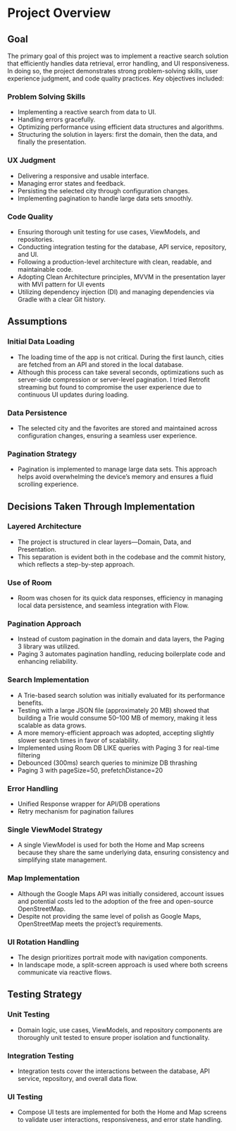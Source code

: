 # Project Overview

## Goal

The primary goal of this project was to implement a reactive search solution that efficiently handles data retrieval, error handling, and UI responsiveness. In doing so, the project demonstrates strong problem-solving skills, user experience judgment, and code quality practices. Key objectives included:

### Problem Solving Skills
- Implementing a reactive search from data to UI.
- Handling errors gracefully.
- Optimizing performance using efficient data structures and algorithms.
- Structuring the solution in layers: first the domain, then the data, and finally the presentation.

### UX Judgment
- Delivering a responsive and usable interface.
- Managing error states and feedback.
- Persisting the selected city through configuration changes.
- Implementing pagination to handle large data sets smoothly.

### Code Quality
- Ensuring thorough unit testing for use cases, ViewModels, and repositories.
- Conducting integration testing for the database, API service, repository, and UI.
- Following a production-level architecture with clean, readable, and maintainable code.
- Adopting Clean Architecture principles, MVVM in the presentation layer with MVI pattern for UI events
- Utilizing dependency injection (DI) and managing dependencies via Gradle with a clear Git history.

## Assumptions

### Initial Data Loading
- The loading time of the app is not critical. During the first launch, cities are fetched from an API and stored in the local database.
- Although this process can take several seconds, optimizations such as server-side compression or server-level pagination. I tried Retrofit streaming but found to compromise the user experience due to continuous UI updates during loading.

### Data Persistence
- The selected city and the favorites are stored and maintained across configuration changes, ensuring a seamless user experience.

### Pagination Strategy
- Pagination is implemented to manage large data sets. This approach helps avoid overwhelming the device’s memory and ensures a fluid scrolling experience.

## Decisions Taken Through Implementation

### Layered Architecture
- The project is structured in clear layers—Domain, Data, and Presentation.
- This separation is evident both in the codebase and the commit history, which reflects a step-by-step approach.

### Use of Room
- Room was chosen for its quick data responses, efficiency in managing local data persistence, and seamless integration with Flow.

### Pagination Approach
- Instead of custom pagination in the domain and data layers, the Paging 3 library was utilized.
- Paging 3 automates pagination handling, reducing boilerplate code and enhancing reliability.

### Search Implementation
- A Trie-based search solution was initially evaluated for its performance benefits.
- Testing with a large JSON file (approximately 20 MB) showed that building a Trie would consume 50–100 MB of memory, making it less scalable as data grows.
- A more memory-efficient approach was adopted, accepting slightly slower search times in favor of scalability.
- Implemented using Room DB LIKE queries with Paging 3 for real-time filtering
- Debounced (300ms) search queries to minimize DB thrashing
- Paging 3 with pageSize=50, prefetchDistance=20

### Error Handling
- Unified Response<T> wrapper for API/DB operations
- Retry mechanism for pagination failures

### Single ViewModel Strategy
- A single ViewModel is used for both the Home and Map screens because they share the same underlying data, ensuring consistency and simplifying state management.

### Map Implementation
- Although the Google Maps API was initially considered, account issues and potential costs led to the adoption of the free and open-source OpenStreetMap.
- Despite not providing the same level of polish as Google Maps, OpenStreetMap meets the project’s requirements.

### UI Rotation Handling
- The design prioritizes portrait mode with navigation components.
- In landscape mode, a split-screen approach is used where both screens communicate via reactive flows.

## Testing Strategy

### Unit Testing
- Domain logic, use cases, ViewModels, and repository components are thoroughly unit tested to ensure proper isolation and functionality.

### Integration Testing
- Integration tests cover the interactions between the database, API service, repository, and overall data flow.

### UI Testing
- Compose UI tests are implemented for both the Home and Map screens to validate user interactions, responsiveness, and error state handling.